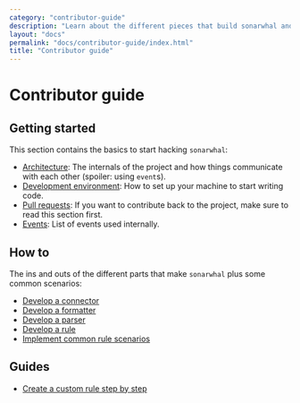 ```yaml
---
category: "contributor-guide"
description: "Learn about the different pieces that build sonarwhal and what each one of them does"
layout: "docs"
permalink: "docs/contributor-guide/index.html"
title: "Contributor guide"
---
```

# Contributor guide

## Getting started

This section contains the basics to start hacking `sonarwhal`:

* [Architecture](./getting-started/architecture.md): The internals of the
  project and how things communicate with each other (spoiler: using `event`s).
* [Development environment](./getting-started/development-environment.md): How
  to set up your machine to start writing code.
* [Pull requests](./getting-started/pull-requests.md): If you want to
  contribute back to the project, make sure to read this section first.
* [Events](./getting-started/events.md): List of events used internally.

## How to

The ins and outs of the different parts that make `sonarwhal` plus some common scenarios:

* [Develop a connector](./how-to/connector.md)
* [Develop a formatter](./how-to/formatter.md)
* [Develop a parser](./how-to/parser.md)
* [Develop a rule](./how-to/parser.md)
* [Implement common rule scenarios](./how-to/common-rule-scenarios.md)

## Guides

* [Create a custom rule step by step](./guides/create-custom-rule.md)
